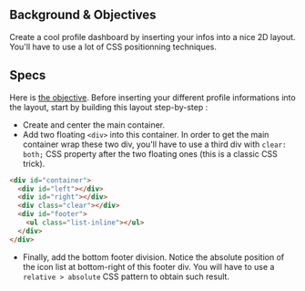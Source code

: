 ## Background & Objectives

Create a cool profile dashboard by inserting your infos into a nice 2D layout. You'll
have to use a lot of CSS positionning techniques.

## Specs

Here is [the objective](http://lewagon.github.io/html-css-challenges/06-profile-dashboard/). Before inserting your different profile informations into the layout, start by building this layout step-by-step :

- Create and center the main container.
- Add two floating `<div>` into this container. In order to get the main container wrap these two div, you'll have to use a third div with `clear: both;` CSS property after the two floating ones (this is a classic CSS trick).


```html
<div id="container">
  <div id="left"></div>
  <div id="right"></div>
  <div class="clear"></div>
  <div id="footer">
    <ul class="list-inline"></ul>
  </div>
</div>
```

- Finally, add the bottom footer division. Notice the absolute position of the icon list at bottom-right of this footer div. You will have to use a `relative > absolute` CSS pattern to obtain such result.